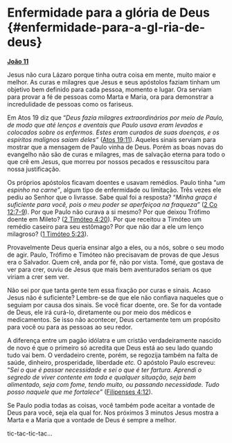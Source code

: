# Enfermidade para a glória de Deus {#enfermidade-para-a-gl-ria-de-deus}

[**João 11**](http://bibliaonline.com.br/acf/jo/11/)

Jesus não cura Lázaro porque tinha outra coisa em mente, muito maior e melhor. As curas e milagres que Jesus e seus apóstolos faziam tinham um objetivo bem definido para cada pessoa, momento e lugar. Ora serviam para provar a fé de pessoas como Marta e Maria, ora para demonstrar a incredulidade de pessoas como os fariseus.

Em Atos 19 diz que “_Deus fazia milagres extraordinários por meio de Paulo, de modo que até lenços e aventais que Paulo usava eram levados e colocados sobre os enfermos. Estes eram curados de suas doenças, e os espíritos malignos saíam deles”_ ([Atos 19:11](http://bibliaonline.com.br/acf/atos/19/11)). Aqueles sinais serviam para mostrar que a mensagem de Paulo vinha de Deus. Porém as boas novas do evangelho não são de curas e milagres, mas de salvação eterna para todo o que crê em Jesus, que morreu por nossos pecados e ressuscitou para nossa justificação.

Os próprios apóstolos ficavam doentes e usavam remédios. Paulo tinha “_um espinho na carne”_, algum tipo de enfermidade ou limitação. Três vezes ele pediu ao Senhor que o livrasse. Sabe qual foi a resposta? “_Minha graça é suficiente para você, pois o meu poder se aperfeiçoa na fraqueza”_ ([2 Co 12:7-9](http://bibliaonline.com.br/acf/2co/12/7-9)). Por que Paulo não curava a si mesmo? Por que deixou Trófimo doente em Mileto? ([2 Timóteo 4:20](http://bibliaonline.com.br/acf/2tm/4/20)). Por que receitou a Timóteo um remédio caseiro para seu estômago? Por que não dar a ele um lenço milagroso? ([1 Timóteo 5:23](http://bibliaonline.com.br/acf/1tm/5/23)).

Provavelmente Deus queria ensinar algo a eles, ou a nós, sobre o seu modo de agir. Paulo, Trófimo e Timóteo não precisavam de provas de que Jesus era o Salvador. Quem crê, anda por fé, não por vista. Tomé, que gostava de ver para crer, ouviu de Jesus que mais bem aventurados seriam os que viriam a crer sem ver.

Não sei por que tanta gente tem essa fixação por curas e sinais. Acaso Jesus não é suficiente? Lembre-se de que ele não confiava naqueles que o seguiam por causa dos sinais. Se você ficar doente, ore. Se for da vontade de Deus, ele irá curá-lo, diretamente ou por meio dos médicos e medicamentos. Se isso não acontecer, Deus certamente tem um propósito para você ou para as pessoas ao seu redor.

A diferença entre um pagão idólatra e um cristão verdadeiramente nascido de novo é que o primeiro só acredita que Deus está ao seu lado quando tudo vai bem. O verdadeiro crente, porém, se regozija também na falta de saúde, dinheiro, prosperidade, liberdade _etc._ O apóstolo Paulo escreveu: “_Sei o que é passar necessidade e sei o que é ter fartura. Aprendi o segredo de viver contente em toda e qualquer situação, seja bem alimentado, seja com fome, tendo muito, ou passando necessidade. Tudo posso naquele que me fortalece”_ ([Filipenses 4:12](http://bibliaonline.com.br/acf/fp/4/12)).

Se Paulo podia todas as coisas, você também pode aceitar a vontade de Deus para você, seja ela qual for. Nos próximos 3 minutos Jesus mostra a Marta e a Maria que a vontade de Deus é sempre a melhor.

tic-tac-tic-tac...